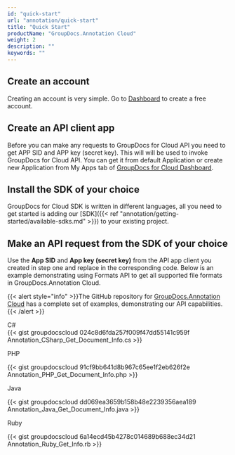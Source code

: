 ```yaml
---
id: "quick-start"
url: "annotation/quick-start"
title: "Quick Start"
productName: "GroupDocs.Annotation Cloud"
weight: 2
description: ""
keywords: ""
---
```

## Create an account ##

Creating an account is very simple. Go to [Dashboard](https://dashboard.groupdocs.cloud/#/) to create a free account.  

## Create an API client app ##

Before you can make any requests to GroupDocs for Cloud API you need to get APP SID and APP key (secret key). This will will be used to invoke GroupDocs for Cloud API. You can get it from default Application or create new Application from My Apps tab of [GroupDocs for Cloud Dashboard](https://dashboard.groupdocs.cloud).

## Install the SDK of your choice ##

GroupDocs for Cloud SDK is written in different languages, all you need to get started is adding our [SDK]({{< ref "annotation/getting-started/available-sdks.md" >}}) to your existing project.

## Make an API request from the SDK of your choice ##

Use the **App SID** and **App key (secret key)** from the API app client you created in step one and replace in the corresponding code. Below is an example demonstrating using Formats API to get all supported file formats in GroupDocs.Annotation Cloud.

{{< alert style="info" >}}The GitHub repository for [GroupDocs.Annotation Cloud](https://github.com/groupdocs-annotation-cloud) has a complete set of examples, demonstrating our API capabilities.{{< /alert >}}  
  
C#  
{{< gist groupdocscloud 024c8d6fda257f009f47dd55141c959f Annotation_CSharp_Get_Document_Info.cs >}}
  
PHP  
  
{{< gist groupdocscloud 91cf9bb641d8b967c65ee1f2eb626f2e Annotation_PHP_Get_Document_Info.php >}}

Java

{{< gist groupdocscloud dd069ea3659b158b48e2239356aea189 Annotation_Java_Get_Document_Info.java >}}

Ruby

{{< gist groupdocscloud 6a14ecd45b4278c014689b688ec34d21 Annotation_Ruby_Get_Info.rb >}}
